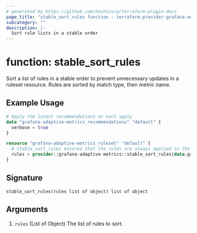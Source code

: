 ```yaml
---
# generated by https://github.com/hashicorp/terraform-plugin-docs
page_title: "stable_sort_rules function - terraform-provider-grafana-adaptive-metrics"
subcategory: ""
description: |-
  Sort rule lists in a stable order
---
```


# function: stable_sort_rules

Sort a list of rules in a stable order to prevent unnecessary updates in a ruleset resource. Rules are sorted by match type, then metric name.

## Example Usage

```terraform
# Apply the latest recommendations on each apply
data "grafana-adaptive-metrics_recommendations" "default" {
  verbose = true
}

resource "grafana-adaptive-metrics_ruleset" "default" {
  # stable_sort_rules ensures that the rules are always applied in the same order, regardless of the ordering of the recommendations
  rules = provider::grafana-adaptive-metrics::stable_sort_rules(data.grafana-adaptive-metrics_recommendations.default.recommendations)
}
```

## Signature

<!-- signature generated by tfplugindocs -->
```text
stable_sort_rules(rules list of object) list of object
```

## Arguments

<!-- arguments generated by tfplugindocs -->
1. `rules` (List of Object) The list of rules to sort.

